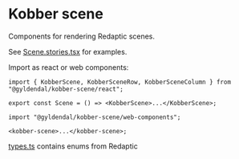 # Kobber scene

Components for rendering Redaptic scenes.

See [Scene.stories.tsx](./src/Scene.stories.tsx) for examples.

Import as react or web components:

```tsx
import { KobberScene, KobberSceneRow, KobberSceneColumn } from "@gyldendal/kobber-scene/react";

export const Scene = () => <KobberScene>...</KobberScene>;
```

```tsx
import "@gyldendal/kobber-scene/web-components";

<kobber-scene>...</kobber-scene>;
```

[types.ts](./src/types.ts) contains enums from Redaptic

